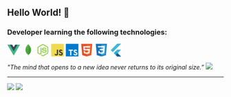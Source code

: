 ## Hello World! 👋
### Developer learning the following technologies:

<p>
  <img align="center" alt="VUE" height="30" src="https://github.com/devicons/devicon/blob/master/icons/vuejs/vuejs-original.svg">
  <img align="center" alt="MONGO" height="30" src="https://github.com/devicons/devicon/blob/master/icons/mongodb/mongodb-original.svg">
  <img align="center" alt="NODE" height="30" src="https://github.com/devicons/devicon/blob/master/icons/nodejs/nodejs-original.svg">
  <img align="center" alt="JS" height="30" src="https://github.com/devicons/devicon/blob/master/icons/javascript/javascript-original.svg">
  <img align="center" alt="TS" height="30" src="https://github.com/devicons/devicon/blob/master/icons/typescript/typescript-original.svg">
  <img align="center" alt="HTML" height="30" src="https://github.com/devicons/devicon/blob/master/icons/html5/html5-original.svg">
  <img align="center" alt="CSS" height="30" src="https://github.com/devicons/devicon/blob/master/icons/css3/css3-original.svg">
  <img align="center" alt="Flutter" height="30" src="https://github.com/devicons/devicon/blob/master/icons/flutter/flutter-original.svg">
</p>


<p>
  <em>"The mind that opens to a new idea never returns to its original size.”</em>
  <img height="20" src="https://github.githubassets.com/images/icons/emoji/unicode/1f4ad.png?v8"/>
</p>

-----------------
<p>
<img height="160" src="https://github-readme-stats-anuraghazra1.vercel.app/api/top-langs/?username=MatheusGobetti&layout=compact&theme=radical&langs_count=8" />
<img height="160" src="https://github-readme-stats.vercel.app/api?username=matheusgobetti&theme=radical&show_icons=true"/>

</p>




<!-- Repository cards:
<p>
  <img height="150" src="https://github-readme-stats.vercel.app/api/pin/?username=matheusgobetti&repo=MatheusGobetti"/>
</p>
-->

<!--
**MatheusGobetti/MatheusGobetti** is a ✨ _special_ ✨ repository because its `README.md` (this file) appears on your GitHub profile.

Here are some ideas to get you started:

- 🔭 I’m currently working on ...
- 🌱 I’m currently learning ...
- 👯 I’m looking to collaborate on ...
- 🤔 I’m looking for help with ...
- 💬 Ask me about ...
- 📫 How to reach me: ...
- 😄 Pronouns: ...
- ⚡ Fun fact: ...
-->

